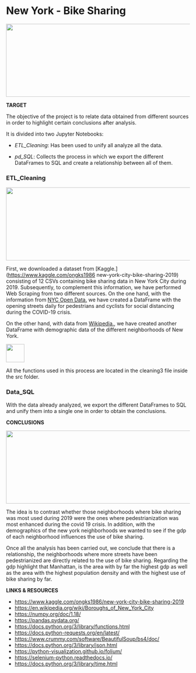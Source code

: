# New York - Bike Sharing


<img src="fotos/sky.jpg?raw=true" width="800" height="200" />

**TARGET**

The objective of the project is to relate data obtained from different sources in order to highlight certain conclusions 
after analysis.  

It is divided into two Jupyter Notebooks:
* *ETL_Cleaning*: Has been used to unify all analyze all the data.

* *pd_SQL*: Collects the process in which we export the different DataFrames to SQL and create a relationship between all of them.

### ETL_Cleaning
<img src = "FOTOS/bici2.jpg?raw=true" width="800" height="200">

First, we downloaded a dataset from [Kaggle.](https://www.kaggle.com/ongks1986 new-york-city-bike-sharing-2019) consisting of 12 CSVs containing bike sharing data in New York City during 2019.
Subsequently, to complement this information, we have  performed Web Scraping from two different sources.
On the one hand, with the information from [NYC Open Data.](https://data.cityofnewyork.us/Health/Open-Streets-Locations/uiay-nctu) 
we have created a DataFrame with the opening streets daily 
for pedestrians and cyclists for social distancing during the COVID-19 crisis.

On the other hand, with data from [Wikipedia.](https://en.wikipedia.org/wiki/Boroughs_of_New_York_City), we have created another DataFrame with demographic data of the different neighborhoods of New York.

<img src = "FOTOS/py.jpg?raw=true" width="50" height="50">

All the functions used in this process are located in the cleaning3 file inside the src folder.

### Data_SQL

With the data already analyzed, we export the different DataFrames to SQL and unify them into a single one in order to obtain the conclusions.

**CONCLUSIONS**

<img src = "fotos/wall.jpg?raw=true" width="800" height="200">


The idea is to contrast whether those neighborhoods where bike sharing was most used during 2019 were the ones where pedestrianization was most enhanced during the covid 19 crisis.
In addition, with the demographics of the new york neighborhoods we wanted to see if the gdp of each neighborhood influences the use of bike sharing.

Once all the analysis has been carried out, we conclude that there is a relationship, the neighborhoods where more streets have been pedestrianized are directly related to the use of bike sharing. Regarding the gdp highlight that Manhattan, is the area with by far the highest gdp as well as the area with the highest population density and  with the highest use of bike sharing by far.

**LINKS & RESOURCES**
* https://www.kaggle.com/ongks1986/new-york-city-bike-sharing-2019
* https://en.wikipedia.org/wiki/Boroughs_of_New_York_City
* https://numpy.org/doc/1.18/
* https://pandas.pydata.org/
* https://docs.python.org/3/library/functions.html
* https://docs.python-requests.org/en/latest/
* https://www.crummy.com/software/BeautifulSoup/bs4/doc/
* https://docs.python.org/3/library/json.html
* https://python-visualization.github.io/folium/
* https://selenium-python.readthedocs.io/
* https://docs.python.org/3/library/time.html
